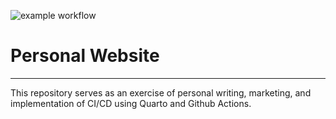 ![example workflow](https://github.com/TheNewExecutor/thenewexecutor.github.io/actions/workflows/publish-quarto.yml/badge.svg)
# Personal Website
---
This repository serves as an exercise of personal writing, marketing, and implementation of CI/CD using Quarto and Github Actions.